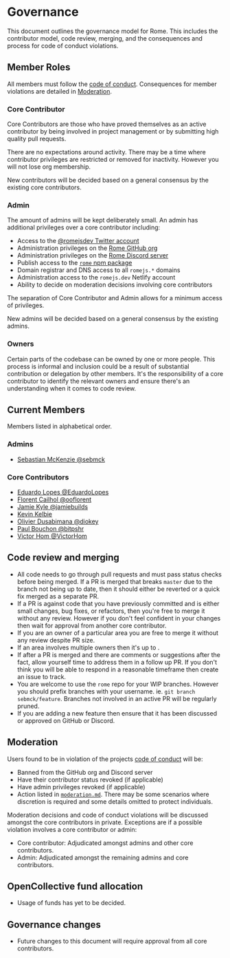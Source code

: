 # Governance

This document outlines the governance model for Rome. This includes the contributor model, code review, merging, and the consequences and process for code of conduct violations.

## Member Roles

All members must follow the [code of conduct](https://github.com/romejs/rome/blob/master/.github/CODE_OF_CONDUCT.md). Consequences for member violations are detailed in [Moderation](#moderation).

### Core Contributor

Core Contributors are those who have proved themselves as an active contributor by being involved in project management or by submitting high quality pull requests.

There are no expectations around activity. There may be a time where contributor privileges are restricted or removed for inactivity. However you will not lose org membership.

New contributors will be decided based on a general consensus by the existing core contributors.

### Admin

The amount of admins will be kept deliberately small. An admin has additional privileges over a core contributor including:

- Access to the [@romejsdev Twitter account](https://twitter.com/romejsdev)
- Administration privileges on the [Rome GitHub org](https://github.com/romejs)
- Administration privileges on the [Rome Discord server](https://github.com/romejs)
- Publish access to the [`rome` npm package](https://www.npmjs.com/package/rome)
- Domain registrar and DNS access to all `romejs.*` domains
- Administration access to the `romejs.dev` Netlify account
- Ability to decide on moderation decisions involving core contributors

The separation of Core Contributor and Admin allows for a minimum access of privileges.

New admins will be decided based on a general consensus by the existing admins.

### Owners

Certain parts of the codebase can be owned by one or more people. This process is informal and inclusion could be a result of substantial contribution or delegation by other members. It's the responsibility of a core contributor to identify the relevant owners and ensure there's an understanding when it comes to code review.

## Current Members

Members listed in alphabetical order.

### Admins

- [Sebastian McKenzie @sebmck](https://github.com/sebmck)

### Core Contributors

- [Eduardo Lopes @EduardoLopes](https://github.com/EduardoLopes)
- [Florent Cailhol @ooflorent](https://github.com/ooflorent)
- [Jamie Kyle @jamiebuilds](https://github.com/jamiebuilds)
- [Kevin Kelbie](https://github.com/KevinKelbie)
- [Olivier Dusabimana @diokey](https://github.com/diokey)
- [Paul Bouchon @bitpshr](https://github.com/bitpshr)
- [Victor Hom @VictorHom](https://github.com/VictorHom)

## Code review and merging

- All code needs to go through pull requests and must pass status checks before being merged. If a PR is merged that breaks `master` due to the branch not being up to date, then it should either be reverted or a quick fix merged as a separate PR.
- If a PR is against code that you have previously committed and is either small changes, bug fixes, or refactors, then you're free to merge it without any review. However if you don't feel confident in your changes then wait for approval from another core contributor.
- If you are an owner of a particular area you are free to merge it without any review despite PR size.
- If an area involves multiple owners then it's up to .
- If after a PR is merged and there are comments or suggestions after the fact, allow yourself time to address them in a follow up PR. If you don't think you will be able to respond in a reasonable timeframe then create an issue to track.
- You are welcome to use the `rome` repo for your WIP branches. However you should prefix branches with your username. ie. `git branch sebmck/feature`. Branches not involved in an active PR will be regularly pruned.
- If you are adding a new feature then ensure that it has been discussed or approved on GitHub or Discord.

## Moderation

Users found to be in violation of the projects [code of conduct](https://github.com/romejs/rome/blob/master/.github/CODE_OF_CONDUCT.md) will be:

- Banned from the GitHub org and Discord server
- Have their contributor status revoked (if applicable)
- Have admin privileges revoked (if applicable)
- Action listed in [`moderation.md`](https://github.com/romejs/rome/blob/master/docs/governance.md). There may be some scenarios where discretion is required and some details omitted to protect individuals.

Moderation decisions and code of conduct violations will be discussed amongst the core contributors in private. Exceptions are if a possible violation involves a core contributor or admin:

 - Core contributor: Adjudicated amongst admins and other core contributors.
 - Admin: Adjudicated amongst the remaining admins and core contributors.

## OpenCollective fund allocation

- Usage of funds has yet to be decided.

## Governance changes

- Future changes to this document will require approval from all core contributors.
